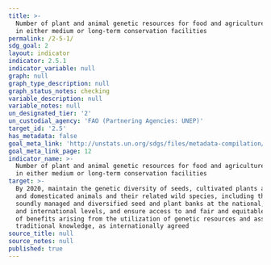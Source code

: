 ```yaml
---
title: >-
  Number of plant and animal genetic resources for food and agriculture secured
  in either medium or long-term conservation facilities
permalink: /2-5-1/
sdg_goal: 2
layout: indicator
indicator: 2.5.1
indicator_variable: null
graph: null
graph_type_description: null
graph_status_notes: checking
variable_description: null
variable_notes: null
un_designated_tier: '2'
un_custodial_agency: 'FAO (Partnering Agencies: UNEP)'
target_id: '2.5'
has_metadata: false
goal_meta_link: 'http://unstats.un.org/sdgs/files/metadata-compilation/Metadata-Goal-2.pdf'
goal_meta_link_page: 12
indicator_name: >-
  Number of plant and animal genetic resources for food and agriculture secured
  in either medium or long-term conservation facilities
target: >-
  By 2020, maintain the genetic diversity of seeds, cultivated plants and farmed
  and domesticated animals and their related wild species, including through
  soundly managed and diversified seed and plant banks at the national, regional
  and international levels, and ensure access to and fair and equitable sharing
  of benefits arising from the utilization of genetic resources and associated
  traditional knowledge, as internationally agreed
source_title: null
source_notes: null
published: true
---
```

